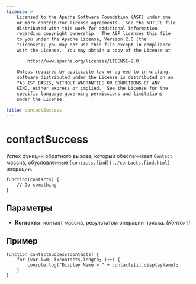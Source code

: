 ```yaml
---
license: >
    Licensed to the Apache Software Foundation (ASF) under one
    or more contributor license agreements.  See the NOTICE file
    distributed with this work for additional information
    regarding copyright ownership.  The ASF licenses this file
    to you under the Apache License, Version 2.0 (the
    "License"); you may not use this file except in compliance
    with the License.  You may obtain a copy of the License at

        http://www.apache.org/licenses/LICENSE-2.0

    Unless required by applicable law or agreed to in writing,
    software distributed under the License is distributed on an
    "AS IS" BASIS, WITHOUT WARRANTIES OR CONDITIONS OF ANY
    KIND, either express or implied.  See the License for the
    specific language governing permissions and limitations
    under the License.

title: contactSuccess
---
```


# contactSuccess

Успех функции обратного вызова, который обеспечивает `Contact` массив, обусловленные `[contacts.find](../contacts.find.html)` операции.

    function(contacts) {
        // Do something
    }
    

## Параметры

*   **Контакты**: контакт массив, результатом операции поиска. *(Контакт)*

## Пример

    function contactSuccess(contacts) {
        for (var i=0; i<contacts.length; i++) {
            console.log("Display Name = " + contacts[i].displayName);
        }
    }